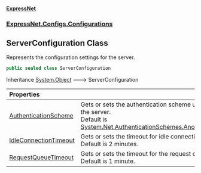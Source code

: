 #### [ExpressNet](ExpressNet.md 'ExpressNet')
### [ExpressNet.Configs.Configurations](ExpressNet.Configs.Configurations.md 'ExpressNet.Configs.Configurations')

## ServerConfiguration Class

Represents the configuration settings for the server.

```csharp
public sealed class ServerConfiguration
```

Inheritance [System.Object](https://docs.microsoft.com/en-us/dotnet/api/System.Object 'System.Object') &#129106; ServerConfiguration

| Properties | |
| :--- | :--- |
| [AuthenticationScheme](ExpressNet.Configs.Configurations.ServerConfiguration.AuthenticationScheme.md 'ExpressNet.Configs.Configurations.ServerConfiguration.AuthenticationScheme') | Gets or sets the authentication scheme used by the server.<br/>Default is [System.Net.AuthenticationSchemes.Anonymous](https://docs.microsoft.com/en-us/dotnet/api/System.Net.AuthenticationSchemes.Anonymous 'System.Net.AuthenticationSchemes.Anonymous'). |
| [IdleConnectionTimeout](ExpressNet.Configs.Configurations.ServerConfiguration.IdleConnectionTimeout.md 'ExpressNet.Configs.Configurations.ServerConfiguration.IdleConnectionTimeout') | Gets or sets the timeout for idle connections.<br/>Default is 2 minutes. |
| [RequestQueueTimeout](ExpressNet.Configs.Configurations.ServerConfiguration.RequestQueueTimeout.md 'ExpressNet.Configs.Configurations.ServerConfiguration.RequestQueueTimeout') | Gets or sets the timeout for the request queue.<br/>Default is 1 minute. |
